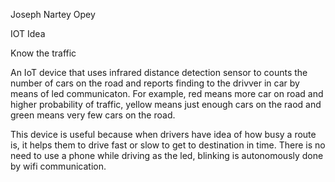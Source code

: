 Joseph Nartey Opey


IOT Idea


Know the traffic

An IoT device that uses infrared distance detection sensor to counts the number of cars on the road and reports finding to the drivver in car by means of led communicaton. For example, red means more car on road and higher probability of traffic, yellow means just enough cars on the raod and green means very few cars on the road. 

This device is useful because when drivers have idea of how busy a route is, it helps them to drive fast or slow to get to destination in time. There is no need to use a phone while driving as the led, blinking is autonomously done by wifi communication. 

